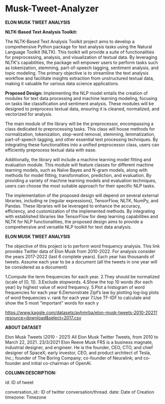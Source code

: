 # Musk-Tweet-Analyzer
__ELON MUSK TWEET ANALYSIS__

__NLTK-Based Text Analysis Toolkit:__

The NLTK-Based Text Analysis Toolkit project aims to develop a comprehensive Python package for text analysis tasks using the Natural Language Toolkit (NLTK). This toolkit will provide a suite of functionalities for preprocessing, analysis, and visualization of textual data. By leveraging NLTK's capabilities, the package will empower users to perform tasks such as tokenization, stemming, part-of-speech tagging, sentiment analysis, and topic modeling. The primary objective is to streamline the text analysis workflow and facilitate insights extraction from unstructured textual data, making it valuable for various data science applications.

__Proposed Design:__
Implementing the NLP model entails the creation of modules for text data processing and machine learning modeling, focusing on tasks like classification and sentiment analysis. These modules will be designed to preprocess textual data, ensuring it is cleaned, normalized, and vectorized for analysis.

The main module of the library will be the preprocessor, encompassing a class dedicated to preprocessing tasks. This class will house methods for normalization, tokenization, stop-word removal, stemming, lemmatization, part-of-speech tagging, and other essential text processing techniques. By integrating these functionalities into a unified preprocessor class, users can efficiently preprocess textual data with ease.

Additionally, the library will include a machine learning model fitting and evaluation module. This module will feature classes for different machine learning models, such as Naïve Bayes and N-gram models, along with methods for model fitting, transformation, prediction, and evaluation. By providing a variety of machine learning models and evaluation techniques, users can choose the most suitable approach for their specific NLP tasks.

The implementation of the proposed design will depend on several external libraries, including re (regular expressions), TensorFlow, NLTK, NumPy, and Pandas. These libraries will be leveraged to enhance the accuracy, efficiency, and customization of the implemented methods. By integrating with established libraries like TensorFlow for deep learning capabilities and NLTK for NLP functionalities, the proposed design aims to provide a comprehensive and versatile NLP toolkit for text data analysis.

__ELON MUSK TWEET ANALYSIS__

The objective of this project is to perform word frequency analysis. This link provides Twitter data of Elon Musk from 2010-2022. For analysis consider the years 2017-2022 (last 6 complete years). Each year has thousands of tweets. Assume each year to be a document (all the tweets in one year will be considered as a document)

1.Compute the term frequencies for each year.
2.They should be normalized (scale of [0, 1]).
3.Exclude stopwords.
4.Show the top 10 words (for each year) by highest value of word frequency.
5.Plot a histogram of word frequencies for each year
6.Demonstrate Zipf’s law by plotting log-log plots of word frequencies v. rank for each year
7.Use TF-IDF to calculate and show the 5 most “important” words for each y

https://www.kaggle.com/datasets/ayhmrba/elon-musk-tweets-2010-2021?resource=download&select=2017.csv

__ABOUT DATASET__

Elon Musk Tweets (2010 - 2021) All Elon Musk Twitter Tweets, from 2010 to March 22, 2021. 23/3/2021 Elon Reeve Musk FRS is a business magnate, industrial designer, and engineer. He is the founder, CEO, CTO, and chief designer of SpaceX; early investor, CEO, and product architect of Tesla, Inc.; founder of The Boring Company; co-founder of Neuralink; and co-founder and initial co-chairman of OpenAI.

__COLUMN DESCRIPTION:__

id: ID of tweet  

conversation_id:: ID of twitter conversation/thread.
date: Date of Creation
timezone: Timezone



